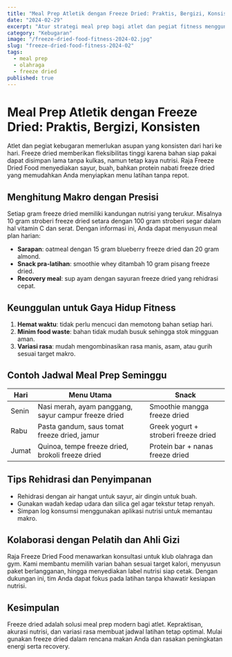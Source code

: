```yaml
---
title: "Meal Prep Atletik dengan Freeze Dried: Praktis, Bergizi, Konsisten"
date: "2024-02-29"
excerpt: "Atur strategi meal prep bagi atlet dan pegiat fitness menggunakan bahan freeze dried untuk menjaga makro, mempercepat recovery, dan menghemat waktu persiapan."
category: "Kebugaran"
image: "/freeze-dried-food-fitness-2024-02.jpg"
slug: "freeze-dried-food-fitness-2024-02"
tags:
  - meal prep
  - olahraga
  - freeze dried
published: true
---
```


# Meal Prep Atletik dengan Freeze Dried: Praktis, Bergizi, Konsisten

Atlet dan pegiat kebugaran memerlukan asupan yang konsisten dari hari ke hari. Freeze dried memberikan fleksibilitas tinggi karena bahan siap pakai dapat disimpan lama tanpa kulkas, namun tetap kaya nutrisi. Raja Freeze Dried Food menyediakan sayur, buah, bahkan protein nabati freeze dried yang memudahkan Anda menyiapkan menu latihan tanpa repot.

## Menghitung Makro dengan Presisi

Setiap gram freeze dried memiliki kandungan nutrisi yang terukur. Misalnya 10 gram stroberi freeze dried setara dengan 100 gram stroberi segar dalam hal vitamin C dan serat. Dengan informasi ini, Anda dapat menyusun meal plan harian:

- **Sarapan**: oatmeal dengan 15 gram blueberry freeze dried dan 20 gram almond.
- **Snack pra-latihan**: smoothie whey ditambah 10 gram pisang freeze dried.
- **Recovery meal**: sup ayam dengan sayuran freeze dried yang rehidrasi cepat.

## Keunggulan untuk Gaya Hidup Fitness

1. **Hemat waktu**: tidak perlu mencuci dan memotong bahan setiap hari.
2. **Minim food waste**: bahan tidak mudah busuk sehingga stok mingguan aman.
3. **Variasi rasa**: mudah mengombinasikan rasa manis, asam, atau gurih sesuai target makro.

## Contoh Jadwal Meal Prep Seminggu

| Hari | Menu Utama | Snack |
| --- | --- | --- |
| Senin | Nasi merah, ayam panggang, sayur campur freeze dried | Smoothie mangga freeze dried |
| Rabu | Pasta gandum, saus tomat freeze dried, jamur | Greek yogurt + stroberi freeze dried |
| Jumat | Quinoa, tempe freeze dried, brokoli freeze dried | Protein bar + nanas freeze dried |

## Tips Rehidrasi dan Penyimpanan

- Rehidrasi dengan air hangat untuk sayur, air dingin untuk buah.
- Gunakan wadah kedap udara dan silica gel agar tekstur tetap renyah.
- Simpan log konsumsi menggunakan aplikasi nutrisi untuk memantau makro.

## Kolaborasi dengan Pelatih dan Ahli Gizi

Raja Freeze Dried Food menawarkan konsultasi untuk klub olahraga dan gym. Kami membantu memilih varian bahan sesuai target kalori, menyusun paket berlangganan, hingga menyediakan label nutrisi siap cetak. Dengan dukungan ini, tim Anda dapat fokus pada latihan tanpa khawatir kesiapan nutrisi.

## Kesimpulan

Freeze dried adalah solusi meal prep modern bagi atlet. Kepraktisan, akurasi nutrisi, dan variasi rasa membuat jadwal latihan tetap optimal. Mulai gunakan freeze dried dalam rencana makan Anda dan rasakan peningkatan energi serta recovery.
